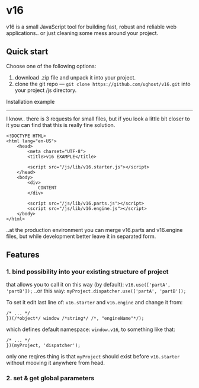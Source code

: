 v16 
===

v16 is a small JavaScript tool for building fast, robust and reliable web applications.. or just cleaning some mess around your project.

## Quick start
Choose one of the following options:
1. download .zip file and unpack it into your project.
2. clone the git repo — `git clone https://github.com/ughost/v16.git` into your project /js directory.

Installation example
____________________
I know.. there is 3 requests for small files, but if you look a little bit closer to it you can find that this is really fine solution.

	<!DOCTYPE HTML>
	<html lang="en-US">
		<head>
			<meta charset="UTF-8">
			<title>v16 EXAMPLE</title>
			
			<script src="/js/lib/v16.starter.js"></script>
		</head>
		<body>
			<div>
				CONTENT
			</div>
			
			<script src="/js/lib/v16.parts.js"></script>
			<script src="/js/lib/v16.engine.js"></script>
		</body>
	</html>

..at the production environment you can merge v16.parts and v16.engine files, but while development better leave it in separated form.

## Features
### 1. bind possibility into your existing structure of project
that allows you to call it on this way (by default): `v16.use(['partA', 'partB']);`
..or this way: `myProject.dispatcher.use(['partA', 'partB']);`

To set it edit last line of: `v16.starter` and `v16.engine` and change it from:

	/* ... */
	})(/*object*/ window /*string*/ /*, "engineName"*/);
	
which defines default namespace: `window.v16`, to something like that:

	/* ... */
	})(myProject, 'dispatcher');
	
only one reqires thing is that `myProject` should exist before `v16.starter` without mooving it anywhere from head.

### 2. set & get global parameters
